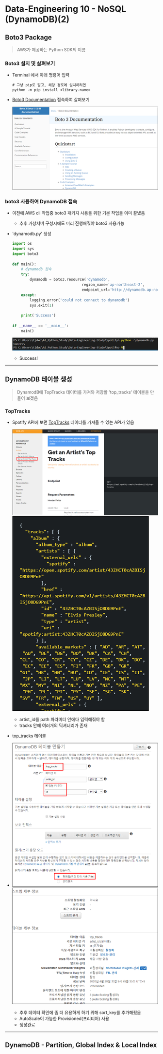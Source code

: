 # Data-Engineering 10 - NoSQL (DynamoDB)(2)

## Boto3 Package
> AWS가 제공하는 Python SDK의 이름

### Boto3 설치 및 살펴보기
- Terminal 에서 아래 명령어 입력

    ```linux
    # 그냥 pip로 말고, 해당 경로에 설치하려면
    python -m pip install <library-name>
    ```
- [Boto3 Documentation](https://boto3.amazonaws.com/v1/documentation/api/latest/index.html) 접속하여 살펴보기

    ![ss](DE_img/screenshot183.png)

### boto3 사용하여 DynamoDB 접속
- 이전에 AWS cli 작업중 boto3 패키지 사용을 위한 기본 작업을 이미 끝냈음
    - 추후 가상서버 구성시에도 미리 진행해줘야 boto3 사용가능

- 'dynamodb.py' 생성
    ```python
    import os
    import sys
    import boto3

    def main():
        # dynamodb 접속
        try:
            dynamodb = boto3.resource('dynamodb', 
                                    region_name='ap-northeast-2', 
                                    endpoint_url='http://dynamodb.ap-northeast-2.amazonaws.com')
        except:
            logging.error('could not connect to dynamodb')
            sys.exit(1)
        
        print('Success')

    if __name__ == '__main__':
        main()
    ```

    ![ss](DE_img/screenshot184.png)
    - Success!

---

## DynamoDB 테이블 생성
> DynamodB에 TopTracks 데이터를 가져와 저장할 'top_tracks' 테이블을 만들어 보겠음

### TopTracks
- Spotify API에 보면 [TopTracks](https://developer.spotify.com/documentation/web-api/reference/artists/get-artists-top-tracks/) 데이터를 가져올 수 있는 API가 있음

    ![ss](DE_img/screenshot185.png)
    ![ss](DE_img/screenshot186.png)
    - artist_id를 path 파라미터 안에다 입력해줘야 함
    - tracks 안에 여러개의 딕셔너리가 존재

- top_tracks 테이블 
- 
    ![ss](DE_img/screenshot187.png)
    ![ss](DE_img/screenshot188.png)
    - 추후 데이터 확인에 좀 더 유용하게 하기 위해 sort_key를 추가해줬음
    - AutoScale이 가능한 Provisioned(프리티어) 사용
    - 생성완료

---

## DynamoDB - Partition, Global Index & Local Index
> 